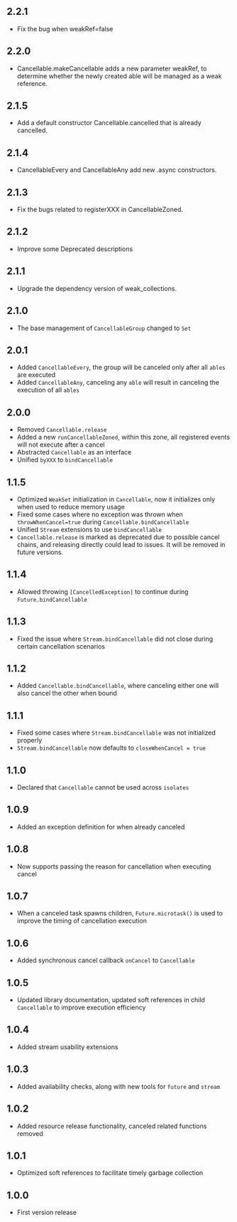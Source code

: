 ## 2.2.1

* Fix the bug when weakRef=false

## 2.2.0

* Cancellable.makeCancellable adds a new parameter weakRef, to determine whether the newly created
  able will be managed as a weak reference.

## 2.1.5

* Add a default constructor Cancellable.cancelled that is already cancelled.

## 2.1.4

* CancellableEvery and CancellableAny add new .async constructors.

## 2.1.3

* Fix the bugs related to registerXXX in CancellableZoned.

## 2.1.2

* Improve some Deprecated descriptions

## 2.1.1

* Upgrade the dependency version of weak_collections.

## 2.1.0

* The base management of `CancellableGroup` changed to `Set`

## 2.0.1

* Added `CancellableEvery`, the group will be canceled only after all `ables` are executed
* Added `CancellableAny`, canceling any `able` will result in canceling the execution of all `ables`

## 2.0.0

* Removed `Cancellable.release`
* Added a new `runCancellableZoned`, within this zone, all registered events will not execute after
  a cancel
* Abstracted `Cancellable` as an interface
* Unified `byXXX` to `bindCancellable`

## 1.1.5

* Optimized `WeakSet` initialization in `Cancellable`, now it initializes only when used to reduce
  memory usage
* Fixed some cases where no exception was thrown when `throwWhenCancel=true`
  during `Cancellable.bindCancellable`
* Unified `Stream` extensions to use `bindCancellable`
* `Cancellable.release` is marked as deprecated due to possible cancel chains, and releasing
  directly could lead to issues. It will be removed in future versions.

## 1.1.4

* Allowed throwing `[CancelledException]` to continue during `Future.bindCancellable`

## 1.1.3

* Fixed the issue where `Stream.bindCancellable` did not close during certain cancellation scenarios

## 1.1.2

* Added `Cancellable.bindCancellable`, where canceling either one will also cancel the other when
  bound

## 1.1.1

* Fixed some cases where `Stream.bindCancellable` was not initialized properly
* `Stream.bindCancellable` now defaults to `closeWhenCancel = true`

## 1.1.0

* Declared that `Cancellable` cannot be used across `isolates`

## 1.0.9

* Added an exception definition for when already canceled

## 1.0.8

* Now supports passing the reason for cancellation when executing cancel

## 1.0.7

* When a canceled task spawns children, `Future.microtask()` is used to improve the timing of
  cancellation execution

## 1.0.6

* Added synchronous cancel callback `onCancel` to `Cancellable`

## 1.0.5

* Updated library documentation, updated soft references in child `Cancellable` to improve execution
  efficiency

## 1.0.4

* Added stream usability extensions

## 1.0.3

* Added availability checks, along with new tools for `future` and `stream`

## 1.0.2

* Added resource release functionality, canceled related functions removed

## 1.0.1

* Optimized soft references to facilitate timely garbage collection

## 1.0.0

* First version release
